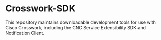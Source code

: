 # Crosswork-SDK

This repository maintains downloadable development tools for use with Cisco Crosswork, including the CNC Service Extensibility SDK and Notification Client.
